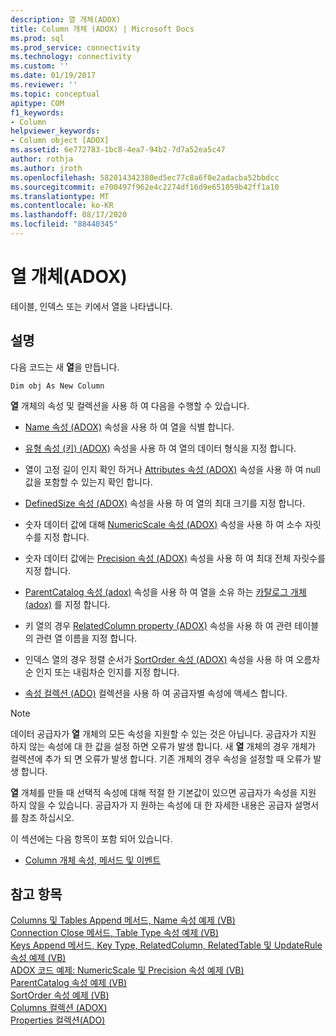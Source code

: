 ```yaml
---
description: 열 개체(ADOX)
title: Column 개체 (ADOX) | Microsoft Docs
ms.prod: sql
ms.prod_service: connectivity
ms.technology: connectivity
ms.custom: ''
ms.date: 01/19/2017
ms.reviewer: ''
ms.topic: conceptual
apitype: COM
f1_keywords:
- Column
helpviewer_keywords:
- Column object [ADOX]
ms.assetid: 6e772783-1bc8-4ea7-94b2-7d7a52ea5c47
author: rothja
ms.author: jroth
ms.openlocfilehash: 582014342380ed5ec77c8a6f0e2adacba52bbdcc
ms.sourcegitcommit: e700497f962e4c2274df16d9e651059b42ff1a10
ms.translationtype: MT
ms.contentlocale: ko-KR
ms.lasthandoff: 08/17/2020
ms.locfileid: "88440345"
---
```

# <a name="column-object-adox"></a>열 개체(ADOX)
테이블, 인덱스 또는 키에서 열을 나타냅니다.  
  
## <a name="remarks"></a>설명  
 다음 코드는 새 **열**을 만듭니다.  
  
 `Dim obj As New Column`  
  
 **열** 개체의 속성 및 컬렉션을 사용 하 여 다음을 수행할 수 있습니다.  
  
-   [Name 속성 (ADOX)](../../../ado/reference/adox-api/name-property-adox.md) 속성을 사용 하 여 열을 식별 합니다.  
  
-   [유형 속성 (키) (ADOX)](../../../ado/reference/adox-api/type-property-key-adox.md) 속성을 사용 하 여 열의 데이터 형식을 지정 합니다.  
  
-   열이 고정 길이 인지 확인 하거나 [Attributes 속성 (ADOX)](../../../ado/reference/adox-api/attributes-property-adox.md) 속성을 사용 하 여 null 값을 포함할 수 있는지 확인 합니다.  
  
-   [DefinedSize 속성 (ADOX)](../../../ado/reference/adox-api/definedsize-property-adox.md) 속성을 사용 하 여 열의 최대 크기를 지정 합니다.  
  
-   숫자 데이터 값에 대해 [NumericScale 속성 (ADOX)](../../../ado/reference/adox-api/numericscale-property-adox.md) 속성을 사용 하 여 소수 자릿수를 지정 합니다.  
  
-   숫자 데이터 값에는 [Precision 속성 (ADOX)](../../../ado/reference/adox-api/precision-property-adox.md) 속성을 사용 하 여 최대 전체 자릿수를 지정 합니다.  
  
-   [ParentCatalog 속성 (adox)](../../../ado/reference/adox-api/parentcatalog-property-adox.md) 속성을 사용 하 여 열을 소유 하는 [카탈로그 개체 (adox)](../../../ado/reference/adox-api/catalog-object-adox.md) 를 지정 합니다.  
  
-   키 열의 경우 [RelatedColumn property (ADOX)](../../../ado/reference/adox-api/relatedcolumn-property-adox.md) 속성을 사용 하 여 관련 테이블의 관련 열 이름을 지정 합니다.  
  
-   인덱스 열의 경우 정렬 순서가 [SortOrder 속성 (ADOX)](../../../ado/reference/adox-api/sortorder-property-adox.md) 속성을 사용 하 여 오름차순 인지 또는 내림차순 인지를 지정 합니다.  
  
-   [속성 컬렉션 (ADO)](../../../ado/reference/ado-api/properties-collection-ado.md) 컬렉션을 사용 하 여 공급자별 속성에 액세스 합니다.  
  
> [!NOTE]
>  데이터 공급자가 **열** 개체의 모든 속성을 지원할 수 있는 것은 아닙니다. 공급자가 지원 하지 않는 속성에 대 한 값을 설정 하면 오류가 발생 합니다. 새 **열** 개체의 경우 개체가 컬렉션에 추가 되 면 오류가 발생 합니다. 기존 개체의 경우 속성을 설정할 때 오류가 발생 합니다.  
>   
>  **열** 개체를 만들 때 선택적 속성에 대해 적절 한 기본값이 있으면 공급자가 속성을 지원 하지 않을 수 있습니다. 공급자가 지 원하는 속성에 대 한 자세한 내용은 공급자 설명서를 참조 하십시오.  
  
 이 섹션에는 다음 항목이 포함 되어 있습니다.  
  
-   [Column 개체 속성, 메서드 및 이벤트](../../../ado/reference/adox-api/column-object-properties-methods-and-events.md)  
  
## <a name="see-also"></a>참고 항목  
 [Columns 및 Tables Append 메서드, Name 속성 예제 (VB)](../../../ado/reference/adox-api/columns-and-tables-append-methods-name-property-example-vb.md)   
 [Connection Close 메서드, Table Type 속성 예제 (VB)](../../../ado/reference/adox-api/connection-close-method-table-type-property-example-vb.md)   
 [Keys Append 메서드, Key Type, RelatedColumn, RelatedTable 및 UpdateRule 속성 예제 (VB)](../../../ado/reference/adox-api/keys-append-method-key-type-relatedcolumn-relatedtable-example-vb.md)   
 [ADOX 코드 예제: NumericScale 및 Precision 속성 예제 (VB)](../../../ado/reference/adox-api/adox-code-example-numericscale-and-precision-properties-example-vb.md)   
 [ParentCatalog 속성 예제 (VB)](../../../ado/reference/adox-api/parentcatalog-property-example-vb.md)   
 [SortOrder 속성 예제 (VB)](../../../ado/reference/adox-api/sortorder-property-example-vb.md)   
 [Columns 컬렉션 (ADOX)](../../../ado/reference/adox-api/columns-collection-adox.md)   
 [Properties 컬렉션(ADO)](../../../ado/reference/ado-api/properties-collection-ado.md)
